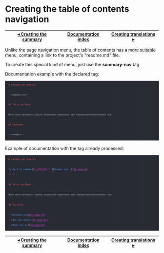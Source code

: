 # Creating the table of contents navigation

[◂ Creating the summary](05-tag-summary.md) | [Documentation index](index.md) | [Creating translations ▸](07-creating-translations.md)
-- | -- | --

Unlike the page navigation menu, the table of contents has a more suitable menu, containing a link to the project's "readme.md" file.

To create this special kind of menu, just use the **summary-nav** tag.

Documentation example with the declared tag:

![template com a tag summary](../imgs/summary-nav-template.png)

Example of documentation with the tag already processed:

![renderização da tag summary](../imgs/summary-nav.png)

[◂ Creating the summary](05-tag-summary.md) | [Documentation index](index.md) | [Creating translations ▸](07-creating-translations.md)
-- | -- | --
